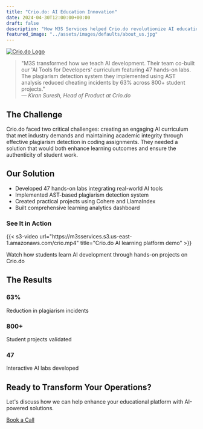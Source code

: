 ```yaml
---
title: "Crio.do: AI Education Innovation"
date: 2024-04-30T12:00:00+00:00
draft: false
description: "How M3S Services helped Crio.do revolutionize AI education and implement advanced plagiarism detection"
featured_image: "../assets/images/defaults/about_us.jpg"
---
```


<style>
/* General styling for the horizontal "section blocks" */
.about-section {
  display: grid;
  grid-template-columns: 1fr;
  gap: 2rem;
}
@media (min-width: 768px) {
  .about-section {
    grid-template-columns: 30% 1fr; /* Title on left ~30%, content ~70% */
  }
}

/* Title column styling */
.about-section-title {
  font-size: 1.25rem;
  font-weight: 700;
  padding-bottom: 0.5rem;
  margin-bottom: 1rem;
  border-bottom: 2px solid rgba(255,255,255,0.3); /* subtle accent */
}

/* Variation backgrounds for color blocking */
.bg-section-pink {
  background: linear-gradient(to right, #ff80b5, #9089fc);
}
.bg-section-dark {
  background-color: #1f2937;
}
.bg-section-slight {
  background-color: #111827;
}

/* Make sure text is readable on pink gradient sections */
.bg-section-pink .about-section-title,
.bg-section-pink p,
.bg-section-pink li,
.bg-section-pink strong,
.bg-section-pink em {
  color: #ffffff;
}
</style>

<div class="max-w-4xl mx-auto px-4">
  <div class="prose prose-invert mx-auto">
    <div class="flex justify-center mb-12">
      <a href="https://crio.do" target="_blank" rel="noopener noreferrer">
        <div class="bg-gradient-to-r from-pink-500 to-purple-500 p-8 rounded-lg">
          <img 
            src="https://m3sservices.s3.us-east-1.amazonaws.com/crio_do.png" 
            alt="Crio.do Logo" 
            class="h-16 w-auto"
          />
        </div>
      </a>
    </div>
    <div class="bg-pink-600 bg-opacity-10 p-6 rounded-lg mb-8 text-center">
      <blockquote class="text-xl italic text-white">
        "M3S transformed how we teach AI development. Their team co-built our 'AI Tools for Developers' curriculum featuring 47 hands-on labs. The plagiarism detection system they implemented using AST analysis reduced cheating incidents by 63% across 800+ student projects."
        <footer class="text-right mt-4">
          <cite class="text-gray-400">— Kiran Suresh, Head of Product at Crio.do</cite>
        </footer>
      </blockquote>
    </div>
    <h2 class="text-2xl font-bold text-white mb-4 text-center">The Challenge</h2>
    <p class="text-gray-300 text-center">
      Crio.do faced two critical challenges: creating an engaging AI curriculum that met industry demands and maintaining academic integrity through effective plagiarism detection in coding assignments. They needed a solution that would both enhance learning outcomes and ensure the authenticity of student work.
    </p>
    <h2 class="text-2xl font-bold text-white mb-4 mt-8 text-center">Our Solution</h2>
    <ul class="list-disc list-inside text-gray-300 space-y-2">
      <li>Developed 47 hands-on labs integrating real-world AI tools</li>
      <li>Implemented AST-based plagiarism detection system</li>
      <li>Created practical projects using Cohere and LlamaIndex</li>
      <li>Built comprehensive learning analytics dashboard</li>
    </ul>
    <div class="my-12 rounded-lg overflow-hidden bg-gray-800 p-6">
      <h3 class="text-xl font-bold text-white mb-4 text-center">See It in Action</h3>
      {{< s3-video 
        url="https://m3sservices.s3.us-east-1.amazonaws.com/crio.mp4" 
        title="Crio.do AI learning platform demo" 
      >}}
      <p class="text-gray-400 text-sm mt-2 text-center">
        Watch how students learn AI development through hands-on projects on Crio.do
      </p>
    </div>
    <h2 class="text-2xl font-bold text-white mb-4 mt-8 text-center">The Results</h2>
    <div class="grid grid-cols-1 md:grid-cols-3 gap-6 my-8">
      <div class="bg-gray-800 p-6 rounded-lg">
        <h3 class="text-xl font-bold text-white mb-2 text-center">63%</h3>
        <p class="text-gray-400 text-center">Reduction in plagiarism incidents</p>
      </div>
      <div class="bg-gray-800 p-6 rounded-lg">
        <h3 class="text-xl font-bold text-white mb-2 text-center">800+</h3>
        <p class="text-gray-400 text-center">Student projects validated</p>
      </div>
      <div class="bg-gray-800 p-6 rounded-lg">
        <h3 class="text-xl font-bold text-white mb-2 text-center">47</h3>
        <p class="text-gray-400 text-center">Interactive AI labs developed</p>
      </div>
    </div>
    <div class="bg-gray-800 p-8 rounded-lg mt-12 text-center">
      <h2 class="text-2xl font-bold text-white mb-4 text-center">Ready to Transform Your Operations?</h2>
      <p class="text-gray-300 mb-6 text-center">
        Let's discuss how we can help enhance your educational platform with AI-powered solutions.
      </p>
      <a
        href="https://cal.com/m3sservices/30min"
        target="_blank"
        rel="noopener"
        class="inline-block rounded-md bg-gradient-to-r from-pink-500 to-purple-500 px-6 py-3 text-sm font-semibold text-white transition hover:from-purple-500 hover:to-pink-500 focus-visible:outline-none focus-visible:ring-2 focus-visible:ring-pink-500 focus-visible:ring-offset-2"
      >
        Book a Call
      </a>
    </div>
  </div>
</div>
